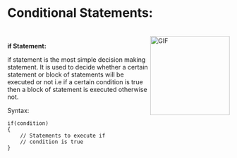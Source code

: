 # Conditional Statements:

</br>
<img align="right" height='180px' alt="GIF" src="https://media.geeksforgeeks.org/wp-content/uploads/decision-making-c-1.png" />

**if Statement:**

if statement is the most simple decision making statement. It is used to decide whether a certain statement or block of statements will be executed or not i.e if a certain condition is true then a block of statement is executed otherwise not.

Syntax:

    if(condition) 
    {
        // Statements to execute if
        // condition is true
    }